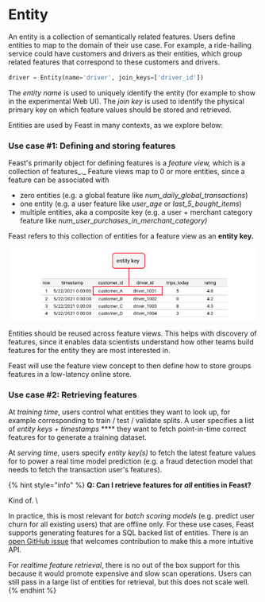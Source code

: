 # Entity

An entity is a collection of semantically related features. Users define entities to map to the domain of their use case. For example, a ride-hailing service could have customers and drivers as their entities, which group related features that correspond to these customers and drivers.

```python
driver = Entity(name='driver', join_keys=['driver_id'])
```

The _entity name_ is used to uniquely identify the entity (for example to show in the experimental Web UI). The _join key_ is used to identify the physical primary key on which feature values should be stored and retrieved.

Entities are used by Feast in many contexts, as we explore below:

### Use case #1: Defining and storing features

Feast's primarily object for defining features is a _feature view,_ which is a collection of features_._ Feature views map to 0 or more entities, since a feature can be associated with&#x20;

* zero entities (e.g. a global feature like _num\_daily\_global\_transactions_)
* one entity (e.g. a user feature like _user\_age_ or _last\_5\_bought\_items_)
* multiple entities, aka a composite key (e.g. a user + merchant category feature like _num\_user\_purchases\_in\_merchant\_category)_

Feast refers to this collection of entities for a feature view as an **entity key.**&#x20;

![](<../../.gitbook/assets/image (15).png>)

Entities should be reused across feature views. This helps with discovery of features, since it enables data scientists understand how other teams build features for the entity they are most interested in.

Feast will use the feature view concept to then define how to store groups features in a low-latency online store.

### Use case #2: Retrieving features

At _training time_, users control what entities they want to look up, for example corresponding to train / test / validate splits. A user specifies a list of _entity keys + timestamps_ **** they want to fetch point-in-time correct features for to generate a training dataset.

At _serving time_, users specify _entity key(s)_ to fetch the latest feature values for to power a real time model prediction (e.g. a fraud detection model that needs to fetch the transaction user's features).&#x20;

{% hint style="info" %}
**Q: Can I retrieve features for **_**all**_** entities in Feast?**

Kind of. \


In practice, this is most relevant for _batch scoring models_ (e.g. predict user churn for all existing users) that are offline only. For these use cases, Feast supports generating features for a SQL backed list of entities. There is an [open GitHub issue](https://github.com/feast-dev/feast/issues/1611) that welcomes contribution to make this a more intuitive API.&#x20;



For _realtime feature retrieval_, there is no out of the box support for this because it would promote expensive and slow scan operations. Users can still pass in a large list of entities for retrieval, but this does not scale well.
{% endhint %}
